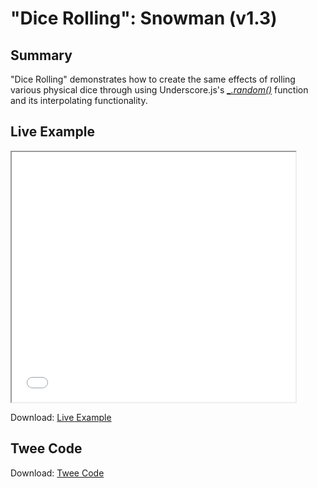 # "Dice Rolling": Snowman (v1.3)

## Summary

"Dice Rolling" demonstrates how to create the same effects of rolling various physical dice through using Underscore.js's *[_.random()](http://underscorejs.org/#random)* function and its interpolating functionality.

## Live Example

<section>
<iframe src="snowman_dicerolling_example.html" height=400 width=90%></iframe>


Download: <a href="snowman_dicerolling_example.html" target="_blank">Live Example</a>
</section>

## Twee Code

Download: <a href="snowman_dicerolling_twee.txt" target="_blank">Twee Code</a>

